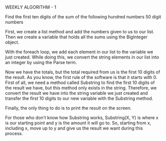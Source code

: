 WEEKLY ALGORITHM - 1 

Find the first ten digits of the sum of the following hundred numbers 50 digit numbers

First, we create a list method and add the numbers given to us to our list.
Then we create a variable that holds all the sums using the BigInteger object.

With the foreach loop, we add each element in our list to the variable we just created. While doing this, we convert the string elements in our list into an integer by using the Parse term.

Now we have the totals, but the total required from us is the first 10 digits of the result. As you know, the first rule of the software is that it starts with 0. First of all, we need a method called Substring to find the first 10 digits of the result we have, but this method only exists in the string. Therefore, we convert the result we have into the string variable we just created and transfer the first 10 digits to our new variable with the Substring method.

Finally, the only thing to do is to print the result on the screen.

For those who don’t know how Substring works, Substring(X, Y) is where x is our starting point and y is the amount it will go to. So, starting from x, including x, move up to y and give us the result we want during this process.
